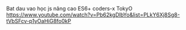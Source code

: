 Bat dau vao học js nâng cao ES6+ coders-x TokyO
https://www.youtube.com/watch?v=Pb62kgDlbYo&list=PLkY6Xj8Sg8-tVbSFcv-p1yOaHiG8fo0kP

